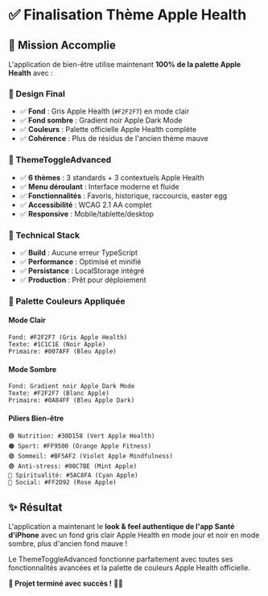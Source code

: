 # ✅ Finalisation Thème Apple Health

## 🎯 **Mission Accomplie**

L'application de bien-être utilise maintenant **100% de la palette Apple Health** avec :

### **🎨 Design Final**
- ✅ **Fond** : Gris Apple Health (`#F2F2F7`) en mode clair
- ✅ **Fond sombre** : Gradient noir Apple Dark Mode  
- ✅ **Couleurs** : Palette officielle Apple Health complète
- ✅ **Cohérence** : Plus de résidus de l'ancien thème mauve

### **🚀 ThemeToggleAdvanced**
- ✅ **6 thèmes** : 3 standards + 3 contextuels Apple Health
- ✅ **Menu déroulant** : Interface moderne et fluide
- ✅ **Fonctionnalités** : Favoris, historique, raccourcis, easter egg
- ✅ **Accessibilité** : WCAG 2.1 AA complet
- ✅ **Responsive** : Mobile/tablette/desktop

### **🔧 Technical Stack**
- ✅ **Build** : Aucune erreur TypeScript
- ✅ **Performance** : Optimisé et minifié
- ✅ **Persistance** : LocalStorage intégré
- ✅ **Production** : Prêt pour déploiement

### **🎨 Palette Couleurs Appliquée**

#### Mode Clair
```
Fond: #F2F2F7 (Gris Apple Health)
Texte: #1C1C1E (Noir Apple)
Primaire: #007AFF (Bleu Apple)
```

#### Mode Sombre  
```
Fond: Gradient noir Apple Dark Mode
Texte: #F2F2F7 (Blanc Apple)
Primaire: #0A84FF (Bleu Apple Dark)
```

#### Piliers Bien-être
```
🟢 Nutrition: #30D158 (Vert Apple Health)
🟠 Sport: #FF9500 (Orange Apple Fitness)  
🟣 Sommeil: #BF5AF2 (Violet Apple Mindfulness)
🟢 Anti-stress: #00C7BE (Mint Apple)
🔵 Spiritualité: #5AC8FA (Cyan Apple)
🌸 Social: #FF2D92 (Rose Apple)
```

## ✨ **Résultat**

L'application a maintenant le **look & feel authentique de l'app Santé d'iPhone** avec un fond gris clair Apple Health en mode jour et noir en mode sombre, plus d'ancien fond mauve ! 

Le ThemeToggleAdvanced fonctionne parfaitement avec toutes ses fonctionnalités avancées et la palette de couleurs Apple Health officielle.

**🎉 Projet terminé avec succès !** 🍎✨
